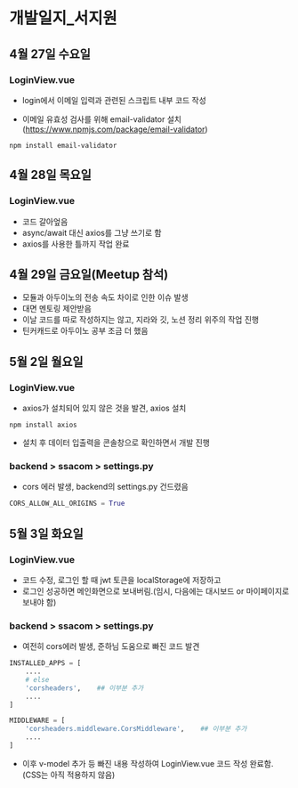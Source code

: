 # 개발일지_서지원

## 4월 27일 수요일

### LoginView.vue

- login에서 이메일 입력과 관련된 스크립트 내부 코드 작성


- 이메일 유효성 검사를 위해 email-validator 설치 (https://www.npmjs.com/package/email-validator)

```
npm install email-validator
```





## 4월 28일 목요일

### LoginView.vue

- 코드 갈아엎음
- async/await 대신 axios를 그냥 쓰기로 함
- axios를 사용한 틀까지 작업 완료





## 4월 29일 금요일(Meetup 참석)

- 모듈과 아두이노의 전송 속도 차이로 인한 이슈 발생
- 대면 멘토링 제안받음
- 이날 코드를 따로 작성하지는 않고, 지라와 깃, 노션 정리 위주의 작업 진행
- 틴커캐드로 아두이노 공부 조금 더 했음





## 5월 2일 월요일

### LoginView.vue

- axios가 설치되어 있지 않은 것을 발견, axios 설치

```
npm install axios
```

- 설치 후 데이터 입출력을 콘솔창으로 확인하면서 개발 진행



### backend > ssacom > settings.py

- cors 에러 발생, backend의 settings.py 건드렸음

```python
CORS_ALLOW_ALL_ORIGINS = True
```





## 5월 3일 화요일

### LoginView.vue

- 코드 수정, 로그인 할 때 jwt 토큰을 localStorage에 저장하고
- 로그인 성공하면 메인화면으로 보내버림.(임시, 다음에는 대시보드 or 마이페이지로 보내야 함)



### backend > ssacom > settings.py

- 여전히 cors에러 발생, 준하님 도움으로 빠진 코드 발견

```python
INSTALLED_APPS = [
    ....
    # else
    'corsheaders',    ## 이부분 추가
    ....
]

MIDDLEWARE = [
    'corsheaders.middleware.CorsMiddleware',    ## 이부분 추가
    ....
]
```



- 이후 v-model 추가 등 빠진 내용 작성하여 LoginView.vue 코드 작성 완료함.(CSS는 아직 적용하지 않음)


